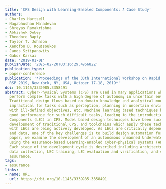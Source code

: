 ```yaml
---
title: 'CPS Design with Learning-Enabled Components: A Case Study'
authors:
- Charles Hartsell
- Nagabhushan Mahadevan
- Shreyas Ramakrishna
- Abhishek Dubey
- Theodore Bapty
- Taylor T. Johnson
- Xenofon D. Koutsoukos
- Janos Sztipanovits
- Gabor Karsai
date: '2019-01-01'
publishDate: '2025-02-20T03:16:29.496682Z'
publication_types:
- paper-conference
publication: '*Proceedings of the 30th International Workshop on Rapid System Prototyping,
  RSP 2019, New York, NY, USA, October 17-18, 2019*'
doi: 10.1145/3339985.3358491
abstract: Cyber-Physical Systems (CPS) are used in many applications where they must
  perform complex tasks with a high degree of autonomy in uncertain environments.
  Traditional design flows based on domain knowledge and analytical models are often
  impractical for tasks such as perception, planning in uncertain environments, control
  with ill-defined objectives, etc. Machine learning based techniques have demonstrated
  good performance for such difficult tasks, leading to the introduction of Learning-Enabled
  Components (LEC) in CPS. Model based design techniques have been successful in the
  development of traditional CPS, and toolchains which apply these techniques to CPS
  with LECs are being actively developed. As LECs are critically dependent on training
  and data, one of the key challenges is to build design automation for them. In this
  paper, we examine the development of an autonomous Unmanned Underwater Vehicle (UUV)
  using the Assurance-based Learning-enabled Cyber-physical systems (ALC) Toolchain.
  Each stage of the development cycle is described including architectural modeling,
  data collection, LEC training, LEC evaluation and verification, and system-level
  assurance.
tags:
- assurance
links:
- name: URL
  url: https://doi.org/10.1145/3339985.3358491
---
```

